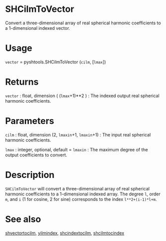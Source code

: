 # SHCilmToVector

Convert a three-dimensional array of real spherical harmonic coefficients to a 1-dimensional indexed vector.

# Usage

`vector` = pyshtools.SHCilmToVector (`cilm`, [`lmax`])

# Returns

`vector` : float, dimension ( (`lmax`+1)\*\*2 )
:   The indexed output real spherical harmonic coefficients.

# Parameters

`cilm` : float, dimension (2, `lmaxin`+1, `lmaxin`+1)
:   The input real spherical harmonic coefficients.
	
`lmax` : integer, optional, default = `lmaxin`
:   The maximum degree of the output coefficients to convert.

# Description

`SHCilmToVector` will convert a three-dimensional array of real spherical harmonic coefficients to a 1-dimensional indexed array.  The degree `l`, order `m`, and `i` (1 for cosine, 2 for sine) corresponds to the index `l**2+(i-1)*l+m`.

# See also

[shvectortocilm](pyshvectortocilm.html), [yilmindex](pyyilmindex.html), [shcindextocilm](pyshcindextocilm.html), [shcilmtocindex](pyshcilmtocindex.html)
